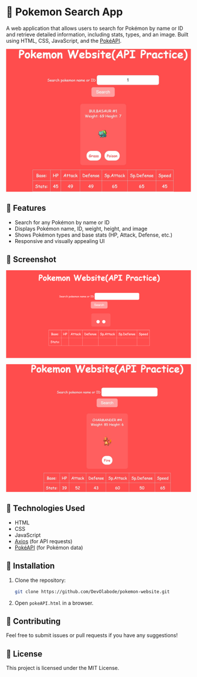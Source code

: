 # 🌟 Pokemon Search App

A web application that allows users to search for Pokémon by name or ID and retrieve detailed information, including stats, types, and an image. Built using HTML, CSS, JavaScript, and the [PokéAPI](https://pokeapi.co/).

![Pokemon Search App](images/pokemon-2.jpeg)

## 🚀 Features
- Search for any Pokémon by name or ID
- Displays Pokémon name, ID, weight, height, and image
- Shows Pokémon types and base stats (HP, Attack, Defense, etc.)
- Responsive and visually appealing UI

## 📸 Screenshot
![Pokemon Search App](images/pokemon-initial.PNG)


![Pokemon Search App](images/pokemon-1.jpeg)

## 🔧 Technologies Used
- HTML
- CSS
- JavaScript
- [Axios](https://github.com/axios/axios) (for API requests)
- [PokéAPI](https://pokeapi.co/) (for Pokémon data)

## 📂 Installation
1. Clone the repository:
   ```sh
   git clone https://github.com/DevOlabode/pokemon-website.git
   ```  
2. Open `pokeAPI.html` in a browser.

## 🤝 Contributing
Feel free to submit issues or pull requests if you have any suggestions!

## 📝 License
This project is licensed under the MIT License.

